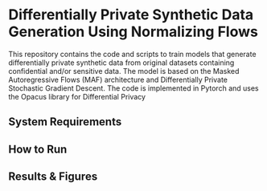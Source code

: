 # Differentially Private Synthetic Data Generation Using Normalizing Flows

This repository contains the code and scripts to train models that generate differentially private synthetic data from original datasets containing confidential and/or sensitive data. The model is based on the Masked Autoregressive Flows (MAF) architecture and Differentially Private Stochastic Gradient Descent. The code is implemented in Pytorch and uses the Opacus library for Differential Privacy

## System Requirements

## How to Run

## Results & Figures

